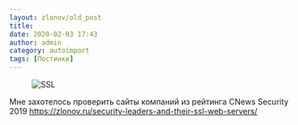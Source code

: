 ```yaml
---
layout: zlonov/old_post
title: 
date: 2020-02-03 17:43
author: admin
category: autoimport
tags: [Постинки]
---
```

<!-- wp:image {"id":73904,"sizeSlug":"large"} -->
<figure class="wp-block-image size-large"><img src="/assets/uploads/SSL.jpg" alt="SSL" class="wp-image-73904"/></figure>
<!-- /wp:image -->


Мне захотелось проверить сайты компаний из рейтинга CNews Security 2019 <a href="https://zlonov.ru/security-leaders-and-their-ssl-web-servers/">https://zlonov.ru/security-leaders-and-their-ssl-web-servers/</a>

